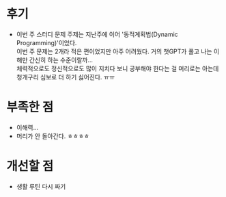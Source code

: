 # 후기

- 이번 주 스터디 문제 주제는 지난주에 이어 '동적계획법(Dynamic Programming)'이었다.  
  이번 주 문제는 2개라 적은 편이었지만 아주 어려웠다.
  거의 챗GPT가 풀고 나는 이해만 간신히 하는 수준이랄까...  
  체력적으로도 정신적으로도 많이 지치다 보니 공부해야 한다는 걸 머리로는 아는데 청개구리 심보로 더 하기 싫어진다. ㅠㅠ


# 부족한 점

- 이해력...
- 머리가 안 돌아간다. ㅎㅎㅎㅎ


# 개선할 점

- 생활 루틴 다시 짜기
